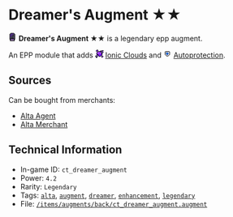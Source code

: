 # Dreamer's Augment ★★

<img src="https://raw.githubusercontent.com/Ceterai/Enternia/main/items/augments/back/ct_dreamer_augment.png" alt="Dreamer's Augment ★★ icon" loading="lazy" height=16px width="auto" /> **Dreamer's Augment ★★** is a legendary epp augment.

An EPP module that adds <img src="https://raw.githubusercontent.com/Ceterai/Enternia/main/stats/effects/ct_ionic_clouds.png" alt="Ionic Clouds icon" loading="lazy" height=16px width="auto" /> [Ionic Clouds](https://ceterai.github.io/MyEnternia/Wiki/IonicClouds) and <img src="https://raw.githubusercontent.com/Ceterai/Enternia/main/stats/effects/ct_autoprotection.png" alt="Autoprotection icon" loading="lazy" height=16px width="auto" /> [Autoprotection](https://ceterai.github.io/MyEnternia/Wiki/Autoprotection).

## Sources

Can be bought from merchants:

- [Alta Agent](https://ceterai.github.io/MyEnternia/Wiki/AltaAgent)
- [Alta Merchant](https://ceterai.github.io/MyEnternia/Wiki/AltaMerchant)

## Technical Information

- In-game ID: `ct_dreamer_augment`
- Power: `4.2`
- Rarity: `Legendary`
- Tags: [`alta`](https://ceterai.github.io/MyEnternia/Wiki/Tags/Alta), [`augment`](https://ceterai.github.io/MyEnternia/Wiki/Tags/Augment), [`dreamer`](https://ceterai.github.io/MyEnternia/Wiki/Tags/Dreamer), [`enhancement`](https://ceterai.github.io/MyEnternia/Wiki/Tags/Enhancement), [`legendary`](https://ceterai.github.io/MyEnternia/Wiki/Tags/Legendary)
- File: [`/items/augments/back/ct_dreamer_augment.augment`](https://github.com/Ceterai/Enternia/blob/main/items/augments/back/ct_dreamer_augment.augment)
